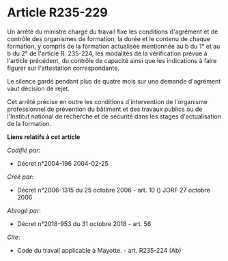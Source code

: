 # Article R235-229

Un arrêté du ministre chargé du travail fixe les conditions d'agrément et de contrôle des organismes de formation, la durée
et le contenu de chaque formation, y compris de la formation actualisée mentionnée au b du 1° et au b du 2° de l'article R.
235-224, les modalités de la vérification prévue à l'article précédent, du contrôle de capacité ainsi que les indications à
faire figurer sur l'attestation correspondante. 

Le silence gardé pendant plus de quatre mois sur une demande d'agrément vaut décision de rejet. 

Cet arrêté précise en outre les conditions d'intervention de l'organisme professionnel de prévention du bâtiment et des
travaux publics ou de l'Institut national de recherche et de sécurité dans les stages d'actualisation de la formation.

**Liens relatifs à cet article**

_Codifié par_:

  - Décret n°2004-196 2004-02-25

_Créé par_:

  - Décret n°2006-1315 du 25 octobre 2006 - art. 10 () JORF 27 octobre 2006

_Abrogé par_:

  - Décret n°2018-953 du 31 octobre 2018 - art. 56

_Cite_:

  - Code du travail applicable à Mayotte. - art. R235-224 (Ab)
